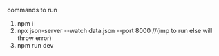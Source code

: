 commands to run 
1. npm i
2. npx json-server --watch data.json --port 8000 //(imp to run else will throw error)
3. npm run dev



